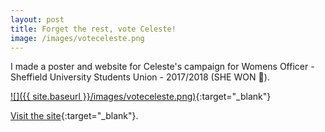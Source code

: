 ```yaml
---
layout: post
title: Forget the rest, vote Celeste!
image: /images/voteceleste.png 
---
```

I made a poster and website for Celeste's campaign for Womens Officer - Sheffield University Students Union - 2017/2018 (SHE WON 🎉). 

[![]({{ site.baseurl }}/images/voteceleste.png)](http://vote.celestejones.co.uk){:target="_blank"}

[Visit the site](http://vote.celestejones.co.uk){:target="_blank"}.
